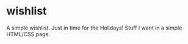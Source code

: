 # wishlist
A simple wishlist. Just in time for the Holidays!
Stuff I want in a simple HTML/CSS page.
